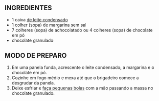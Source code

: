 ## INGREDIENTES

- 1 caixa [de leite condensado](https://blog.tudogostoso.com.br/cardapios/receitas-faceis/receitas-rapidas-com-leite-condensado/)
- 1 colher (sopa) de margarina sem sal
- 7 colheres (sopa) de achocolatado ou 4 colheres (sopa) de chocolate em pó
- chocolate granulado



## MODO DE PREPARO

1. Em uma panela funda, acrescente o leite condensado, a margarina e o chocolate em pó.
2. Cozinhe em fogo médio e mexa até que o brigadeiro comece a desgrudar da panela.
3. Deixe esfriar e [faça pequenas bolas](https://blog.tudogostoso.com.br/dicas-de-cozinha/dicas-para-docinhos-perfeitos/) com a mão passando a massa no chocolate granulado.